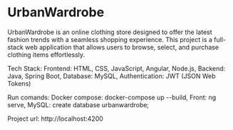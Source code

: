 # UrbanWardrobe
UrbanWardrobe is an online clothing store designed to offer the latest fashion trends with a seamless shopping experience. This project is a full-stack web application that allows users to browse, select, and purchase clothing items effortlessly.

Tech Stack:
Frontend: HTML, CSS, JavaScript, Angular, Node.js,
Backend: Java, Spring Boot,
Database: MySQL,
Authentication: JWT (JSON Web Tokens)

Run comands:
Docker compose: docker-compose up --build,
Front: ng serve,
MySQL: create database urbanwardrobe;

Project url: http://localhost:4200
